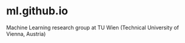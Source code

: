 # ml.github.io
Machine Learning research group at TU Wien (Technical University of Vienna, Austria)
